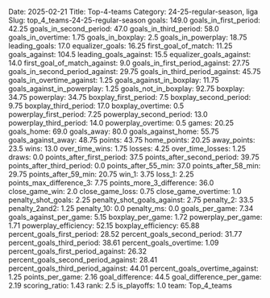 Date: 2025-02-21
Title: Top-4-teams
Category: 24-25-regular-season, liga
Slug: top_4_teams-24-25-regular-season
goals: 149.0
goals_in_first_period: 42.25
goals_in_second_period: 47.0
goals_in_third_period: 58.0
goals_in_overtime: 1.75
goals_in_boxplay: 2.5
goals_in_powerplay: 18.75
leading_goals: 17.0
equalizer_goals: 16.25
first_goal_of_match: 11.25
goals_against: 104.5
leading_goals_against: 15.5
equalizer_goals_against: 14.0
first_goal_of_match_against: 9.0
goals_in_first_period_against: 27.75
goals_in_second_period_against: 29.75
goals_in_third_period_against: 45.75
goals_in_overtime_against: 1.25
goals_against_in_boxplay: 11.75
goals_against_in_powerplay: 1.25
goals_not_in_boxplay: 92.75
boxplay: 34.75
powerplay: 34.75
boxplay_first_period: 7.5
boxplay_second_period: 9.75
boxplay_third_period: 17.0
boxplay_overtime: 0.5
powerplay_first_period: 7.25
powerplay_second_period: 13.0
powerplay_third_period: 14.0
powerplay_overtime: 0.5
games: 20.25
goals_home: 69.0
goals_away: 80.0
goals_against_home: 55.75
goals_against_away: 48.75
points: 43.75
home_points: 20.25
away_points: 23.5
wins: 13.0
over_time_wins: 1.75
losses: 4.25
over_time_losses: 1.25
draws: 0.0
points_after_first_period: 37.5
points_after_second_period: 39.75
points_after_third_period: 0.0
points_after_55_min: 37.0
points_after_58_min: 29.75
points_after_59_min: 20.75
win_1: 3.75
loss_1: 2.25
points_max_difference_3: 7.75
points_more_3_difference: 36.0
close_game_win: 2.0
close_game_loss: 0.75
close_game_overtime: 1.0
penalty_shot_goals: 2.25
penalty_shot_goals_against: 2.75
penalty_2: 33.5
penalty_2and2: 1.25
penalty_10: 0.0
penalty_ms: 0.0
goals_per_game: 7.34
goals_against_per_game: 5.15
boxplay_per_game: 1.72
powerplay_per_game: 1.71
powerplay_efficiency: 52.15
boxplay_efficiency: 65.88
percent_goals_first_period: 28.52
percent_goals_second_period: 31.77
percent_goals_third_period: 38.61
percent_goals_overtime: 1.09
percent_goals_first_period_against: 26.32
percent_goals_second_period_against: 28.41
percent_goals_third_period_against: 44.01
percent_goals_overtime_against: 1.25
points_per_game: 2.16
goal_difference: 44.5
goal_difference_per_game: 2.19
scoring_ratio: 1.43
rank: 2.5
is_playoffs: 1.0
team: Top_4_teams
